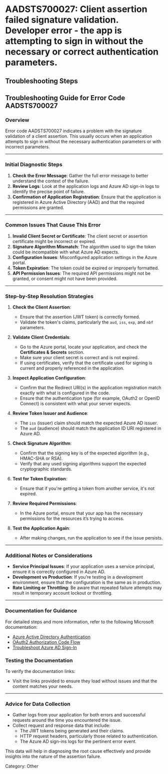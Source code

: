 # AADSTS700027: Client assertion failed signature validation. Developer error - the app is attempting to sign in without the necessary or correct authentication parameters.


## Troubleshooting Steps
## Troubleshooting Guide for Error Code AADSTS700027

### Overview
Error code AADSTS700027 indicates a problem with the signature validation of a client assertion. This usually occurs when an application attempts to sign in without the necessary authentication parameters or with incorrect parameters. 

---

### Initial Diagnostic Steps
1. **Check the Error Message**: Gather the full error message to better understand the context of the failure.
2. **Review Logs**: Look at the application logs and Azure AD sign-in logs to identify the precise point of failure.
3. **Confirmation of Application Registration**: Ensure that the application is registered in Azure Active Directory (AAD) and that the required permissions are granted.

---

### Common Issues That Cause This Error
1. **Invalid Client Secret or Certificate**: The client secret or assertion certificate might be incorrect or expired.
2. **Signature Algorithm Mismatch**: The algorithm used to sign the token could be incompatible with what Azure AD expects.
3. **Configuration Issues**: Misconfigured application settings in the Azure portal.
4. **Token Expiration**: The token could be expired or improperly formatted.
5. **API Permission Issues**: The required API permissions might not be granted, or consent might not have been provided.

---

### Step-by-Step Resolution Strategies
1. **Check the Client Assertion**:
   - Ensure that the assertion (JWT token) is correctly formed.
   - Validate the token's claims, particularly the `aud`, `iss`, `exp`, and `nbf` parameters.

2. **Validate Client Credentials**:
   - Go to the Azure portal, locate your application, and check the **Certificates & Secrets** section.
   - Make sure your client secret is correct and is not expired.
   - If using certificates, verify that the certificate used for signing is current and properly referenced in the application.

3. **Inspect Application Configuration**:
   - Confirm that the Redirect URI(s) in the application registration match exactly with what is configured in the code.
   - Ensure that the authentication type (for example, OAuth2 or OpenID Connect) is consistent with what your server expects.

4. **Review Token Issuer and Audience**:
   - The `iss` (issuer) claim should match the expected Azure AD issuer.
   - The `aud` (audience) should match the application ID URI registered in Azure AD.

5. **Check Signature Algorithm**:
   - Confirm that the signing key is of the expected algorithm (e.g., HMAC-SHA or RSA).
   - Verify that any used signing algorithms support the expected cryptographic standards.

6. **Test for Token Expiration**:
   - Ensure that if you're getting a token from another service, it's not expired. 

7. **Review Required Permissions**:
   - In the Azure portal, ensure that your app has the necessary permissions for the resources it’s trying to access.

8. **Test the Application Again**:
   - After making changes, run the application to see if the issue persists.

---

### Additional Notes or Considerations
- **Service Principal Issues**: If your application uses a service principal, ensure it is correctly configured in Azure AD.
- **Development vs Production**: If you’re testing in a development environment, ensure that the configuration is the same as in production.
- **Rate Limiting or Throttling**: Be aware that repeated failure attempts may result in temporary account lockout or throttling.

---

### Documentation for Guidance
For detailed steps and more information, refer to the following Microsoft documentation:
- [Azure Active Directory Authentication](https://docs.microsoft.com/en-us/azure/active-directory/develop/authentication-scenarios)
- [OAuth2 Authorization Code Flow](https://docs.microsoft.com/en-us/azure/active-directory/develop/v2-oauth2-auth-code-flow)
- [Troubleshoot Azure AD Sign-In](https://docs.microsoft.com/en-us/azure/active-directory/reports-monitoring/troubleshoot-sign-ins)

### Testing the Documentation
To verify the documentation links:
- Visit the links provided to ensure they load without issues and that the content matches your needs.

---

### Advice for Data Collection
- Gather logs from your application for both errors and successful requests around the time you encountered the issue.
- Collect request and response data that include:
  - The JWT tokens being generated and their claims.
  - HTTP request headers, particularly those related to authentication.
  - The Azure AD sign-ins logs for the pertinent error event.

This data will help in diagnosing the root cause effectively and provide insights into the nature of the assertion failure.

Category: Other